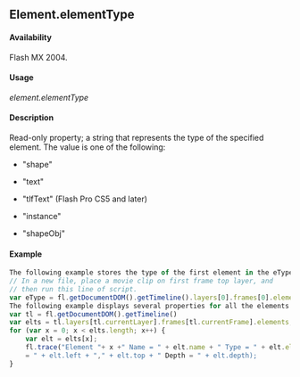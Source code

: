 ## Element.elementType

#### Availability

Flash MX 2004.

#### Usage

*element.elementType*

#### Description

Read-only property; a string that represents the type of the specified element. The value is one of the following:

-   "shape"

-   "text"

-   "tlfText" (Flash Pro CS5 and later)

-   "instance"

-   "shapeObj"

#### Example

```javascript
The following example stores the type of the first element in the eType variable:
// In a new file, place a movie clip on first frame top layer, and
// then run this line of script.
var eType = fl.getDocumentDOM().getTimeline().layers[0].frames[0].elements[0].elementType; // eType = instance
The following example displays several properties for all the elements in the current layer or frame:
var tl = fl.getDocumentDOM().getTimeline()
var elts = tl.layers[tl.currentLayer].frames[tl.currentFrame].elements; 
for (var x = 0; x < elts.length; x++) {
    var elt = elts[x];
    fl.trace("Element "+ x +" Name = " + elt.name + " Type = " + elt.elementType + " location
    = " + elt.left + "," + elt.top + " Depth = " + elt.depth);
}

```